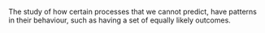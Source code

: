 The study of how certain processes that we cannot predict, have patterns
in their behaviour, such as having a set of equally likely outcomes.
